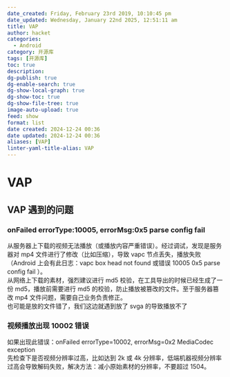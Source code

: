 ```yaml
---
date_created: Friday, February 23rd 2019, 10:10:45 pm
date_updated: Wednesday, January 22nd 2025, 12:51:11 am
title: VAP
author: hacket
categories:
  - Android
category: 开源库
tags: [开源库]
toc: true
description: 
dg-publish: true
dg-enable-search: true
dg-show-local-graph: true
dg-show-toc: true
dg-show-file-tree: true
image-auto-upload: true
feed: show
format: list
date created: 2024-12-24 00:36
date updated: 2024-12-24 00:36
aliases: [VAP]
linter-yaml-title-alias: VAP
---
```


# VAP

## VAP 遇到的问题

### onFailed errorType:10005, errorMsg:0x5 parse config fail

从服务器上下载的视频无法播放（或播放内容严重错误）。经过调试，发现是服务器对 mp4 文件进行了修改（比如压缩），导致 vapc 节点丢失，播放失败（Android 上会有此日志：vapc box head not found 或错误 10005 0x5 parse config fail ）。<br />从网络上下载的素材，强烈建议进行 md5 校验，在工具导出的时候已经生成了一份 md5，播放前需要进行 md5 的校验，防止播放被篡改的文件。至于服务器篡改 mp4 文件问题，需要自己业务负责修正。<br />也可能是放的文件错了，我们这边就遇到放了 svga 的导致播放不了

### 视频播放出现 10002 错误

如果出现此错误：onFailed errorType=10002, errorMsg=0x2 MediaCodec exception<br />先检查下是否视频分辨率过高，比如达到 2k 或 4k 分辨率，低端机器视频分辨率过高会导致解码失败，解决方法：减小原始素材的分辨率，不要超过 1504。
